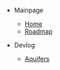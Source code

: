 - Mainpage
    - [Home](/#/README.md)
    - [Roadmap](/#/roadmap.md)

- Devlog
    - [Aquifers](/#/docs/aquifers.md)